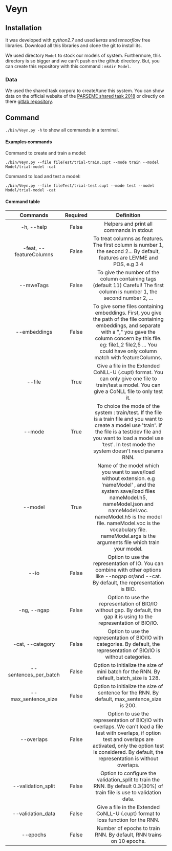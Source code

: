 # Veyn

## Installation

It was developed with _python2.7_ and used _keras_ and _tensorflow_ free libraries.
Download all this libraries and clone the git to install its.

We used directory `Model` to stock our models of system. Furthermore, this directory is so bigger and we can't push on the github directory.
But, you can create this repository with this command : `mkdir Model`.

### Data

We used the shared task corpora to create/tune this system. You can show data on the official website of the [PARSEME shared task 2018](multiword.sourceforge.net/sharedtask2018) or directly on there [gitlab repository](https://gitlab.com/parseme/sharedtask-data/tree/master).


## Command

`./bin/Veyn.py -h` to show all commands in a terminal.

#### Examples commands

Command to create and train a model:

`./bin/Veyn.py --file fileTest/trial-train.cupt --mode train --model Model/trial-model -cat`

Command to load and test a model:

`./bin/Veyn.py --file fileTest/trial-test.cupt --mode test --model Model/trial-model -cat`

#### Command table

| Commands | Required | Definition |
| :----: | :----: | :------------: |
| -h, --help | False | Helpers and print all commands in stdout |
| -feat, --featureColumns | False | To treat columns as features. The first column is number 1, the second 2... By default, features are LEMME and POS, e.g 3 4|
| --mweTags | False | To give the number of the column containing tags (default 11) Careful! The first column is number 1, the second number 2, ...|
|--embeddings| False | To give some files containing embeddings. First, you give the path of the file containing embeddings, and separate with a \",\" you gave the column concern by this file. eg: file1,2 file2,5 ... You could have only column match with featureColumns.|
| --file | True | Give a file in the Extended CoNLL-U (.cupt) format. You can only give one file to train/test a model. You can give a CoNLL file to only test it.|
|--mode | True | To choice the mode of the system : train/test. If the file is a train file and you want to create a model use \'train\'. If the file is a test/dev file and you want to load a model use \'test\'. In test mode the system doesn't need params RNN.|
|--model | True | Name of the model which you want to save/load without extension. e.g \'nameModel\' , and the system save/load files nameModel.h5, nameModel.json and nameModel.voc. nameModel.h5 is the model file. nameModel.voc is the vocabulary file. nameModel.args is the arguments file which train your model.|
| --io | False |   Option to use the representation of IO. You can combine with other options like --nogap or/and --cat. By default, the representation is BIO.|                    
| -ng, --ngap | False | Option to use the representation of BIO/IO without gap. By default, the gap it is using to the representation of BIO/IO.|
|-cat, --category|False |Option to use the representation of BIO/IO with categories. By default, the representation of BIO/IO is without categories.|
|--sentences_per_batch| False |Option to initialize the size of mini batch for the RNN. By default, batch_size is 128.|
|--max_sentence_size| False |Option to initialize the size of sentence for the RNN. By default, max_sentence_size is 200.|
|--overlaps|False| Option to use the representation of BIO/IO with overlaps. We can't load a file test with overlaps, if option test and overlaps are activated, only the option test is considered. By default, the representation is without overlaps. |
|--validation_split|False| Option to configure the validation_split to train the RNN. By default 0.3(30%) of train file is use to validation data.|
|--validation_data|False| Give a file in the Extended CoNLL-U (.cupt) format to loss function for the RNN.|
|--epochs|False| Number of epochs to train RNN. By default, RNN trains on 10 epochs.|



